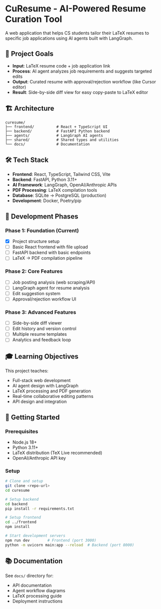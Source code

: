 # CuResume - AI-Powered Resume Curation Tool

A web application that helps CS students tailor their LaTeX resumes to specific job applications using AI agents built with LangGraph.

## 🎯 Project Goals

- **Input**: LaTeX resume code + job application link
- **Process**: AI agent analyzes job requirements and suggests targeted edits
- **Output**: Curated resume with approval/rejection workflow (like Cursor editor)
- **Result**: Side-by-side diff view for easy copy-paste to LaTeX editor

## 🏗️ Architecture

```
curesume/
├── frontend/          # React + TypeScript UI
├── backend/           # FastAPI Python backend
├── agents/            # LangGraph AI agents
├── shared/            # Shared types and utilities
└── docs/              # Documentation
```

## 🛠️ Tech Stack

- **Frontend**: React, TypeScript, Tailwind CSS, Vite
- **Backend**: FastAPI, Python 3.11+
- **AI Framework**: LangGraph, OpenAI/Anthropic APIs
- **PDF Processing**: LaTeX compilation tools
- **Database**: SQLite → PostgreSQL (production)
- **Development**: Docker, Poetry/pip

## 🚀 Development Phases

### Phase 1: Foundation (Current)
- [x] Project structure setup
- [ ] Basic React frontend with file upload
- [ ] FastAPI backend with basic endpoints
- [ ] LaTeX → PDF compilation pipeline

### Phase 2: Core Features
- [ ] Job posting analysis (web scraping/API)
- [ ] LangGraph agent for resume analysis
- [ ] Edit suggestion system
- [ ] Approval/rejection workflow UI

### Phase 3: Advanced Features
- [ ] Side-by-side diff viewer
- [ ] Edit history and version control
- [ ] Multiple resume templates
- [ ] Analytics and feedback loop

## 🎓 Learning Objectives

This project teaches:
- Full-stack web development
- AI agent design with LangGraph
- LaTeX processing and PDF generation
- Real-time collaborative editing patterns
- API design and integration

## 📝 Getting Started

### Prerequisites
- Node.js 18+
- Python 3.11+
- LaTeX distribution (TeX Live recommended)
- OpenAI/Anthropic API key

### Setup
```bash
# Clone and setup
git clone <repo-url>
cd curesume

# Setup backend
cd backend
pip install -r requirements.txt

# Setup frontend
cd ../frontend
npm install

# Start development servers
npm run dev        # Frontend (port 3000)
python -m uvicorn main:app --reload  # Backend (port 8000)
```

## 📚 Documentation

See `docs/` directory for:
- API documentation
- Agent workflow diagrams
- LaTeX processing guide
- Deployment instructions 